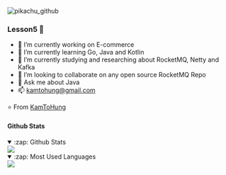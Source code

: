 ![pikachu_github](https://www.blog.ailey.cn/upload/2022/07/pikachu_github-ddc5b5749846451ba4d822eff25f2b94.jpg)
### Lesson5 👋
- 🔭 I’m currently working on E-commerce
- 🌱 I’m currently learning Go, Java and Kotlin
- 🌱 I’m currently studying and researching about RocketMQ, Netty and Kafka
- 👯 I’m looking to collaborate on any open source RocketMQ Repo
- 💬 Ask me about Java
- 📫 kamtohung@gmail.com

⭐️ From [KamToHung](https://github.com/KamToHung)

#### Github Stats
<details open>
  <summary>:zap: Github Stats</summary>
  <img src="https://github-readme-stats.vercel.app/api?username=KamToHung&show_icons=true&theme=buefy"/>
</details>


<details open>
  <summary>:zap: Most Used Languages</summary>
  <img src="https://github-readme-stats.vercel.app/api/top-langs/?username=KamToHung&theme=buefy&langs_count=8"/>
</details>




























<!--
**KamToHung/KamToHung** is a ✨ _special_ ✨ repository because its `README.md` (this file) appears on your GitHub profile.

Here are some ideas to get you started:

- 🔭 I’m currently working on ...
- 🌱 I’m currently learning ...
- 👯 I’m looking to collaborate on ...
- 🤔 I’m looking for help with ...
- 💬 Ask me about ...
- 📫 How to reach me: ...
- 😄 Pronouns: ...
- ⚡ Fun fact: ...
--!>
